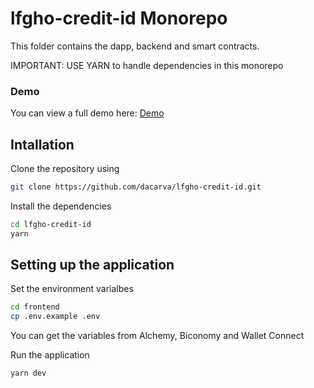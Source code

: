 # lfgho-credit-id Monorepo

This folder contains the dapp, backend and smart contracts.

IMPORTANT: USE YARN to handle dependencies in this monorepo

### Demo

You can view a full demo here: [Demo](https://drive.google.com/file/d/1oZnWWBYgdaqoqvC534TdTX5j5Exwb9lB/view?usp=sharing)

## Intallation
Clone the repository using

```bash
git clone https://github.com/dacarva/lfgho-credit-id.git
```

Install the dependencies
```bash
cd lfgho-credit-id
yarn
```

## Setting up the application
Set the environment varialbes
```bash
cd frontend
cp .env.example .env
```

You can get the variables from Alchemy, Biconomy and Wallet Connect

Run the application

```bash
yarn dev
```
